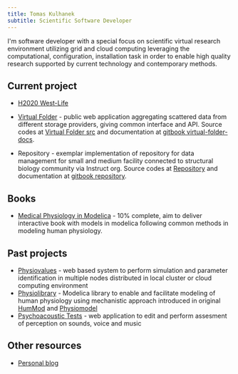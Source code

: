 ```yaml
---
title: Tomas Kulhanek
subtitle: Scientific Software Developer
---
```


I'm software developer with a special focus on scientific virtual research environment utilizing grid and cloud computing leveraging the computational, configuration, installation task in order to enable high quality research supported by current technology and contemporary methods.

## Current project
- [H2020 West-Life](https://www.west-life.eu)
- [Virtual Folder](https://portal.west-life.eu) - public web application aggregating scattered data from different storage providers, giving common interface and API. 
Source codes at [Virtual Folder src](https://github.com/h2020-westlife-eu/west-life-wp6) and documentation at [gitbook virtual-folder-docs](https://h2020-westlife-eu.gitbook.io/virtual-folder-docs).

- Repository - exemplar implementation of repository for data management for small and medium facility connected to structural biology community via Instruct org.
Source codes at [Repository](https://github.com/h2020-westlife-eu/wp6-repository) and documentation at [gitbook repository](https://h2020-westlife-eu.gitbook.io/virtual-folder-docs/repository).

## Books
- [Medical Physiology in Modelica](http://book.physiovalues.tk) - 10% complete, aim to deliver interactive book with models in modelica following common methods in modeling human physiology.

## Past projects
- [Physiovalues](http://www.physiovalues.tk) - web based system to perform simulation and parameter identification in multiple nodes distributed in local cluster or cloud computing environment
- [Physiolibrary](http://www.physiolibrary.org) - Modelica library to enable and facilitate modeling of human physiology using mechanistic approach introduced in original [HumMod](http://www.hummod.org) and [Physiomodel](http://www.physiomodel.org) 
- [Psychoacoustic Tests](http://physiome.lf1.cuni.cz/psychoacoustictest/) - web application to edit and perform assesment of perception on sounds, voice and music

## Other resources
- [Personal blog](https://tomaskulhanek.github.io/blog)
